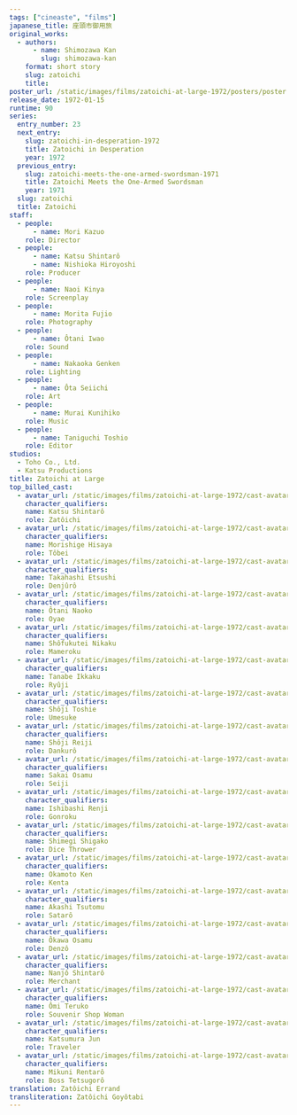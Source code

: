 ```yaml
---
tags: ["cineaste", "films"]
japanese_title: 座頭市御用旅
original_works:
  - authors:
      - name: Shimozawa Kan
        slug: shimozawa-kan
    format: short story
    slug: zatoichi
    title:
poster_url: /static/images/films/zatoichi-at-large-1972/posters/poster.jpg
release_date: 1972-01-15
runtime: 90
series:
  entry_number: 23
  next_entry:
    slug: zatoichi-in-desperation-1972
    title: Zatoichi in Desperation
    year: 1972
  previous_entry:
    slug: zatoichi-meets-the-one-armed-swordsman-1971
    title: Zatoichi Meets the One-Armed Swordsman
    year: 1971
  slug: zatoichi
  title: Zatoichi
staff:
  - people:
      - name: Mori Kazuo
    role: Director
  - people:
      - name: Katsu Shintarô
      - name: Nishioka Hiroyoshi
    role: Producer
  - people:
      - name: Naoi Kinya
    role: Screenplay
  - people:
      - name: Morita Fujio
    role: Photography
  - people:
      - name: Ôtani Iwao
    role: Sound
  - people:
      - name: Nakaoka Genken
    role: Lighting
  - people:
      - name: Ôta Seiichi
    role: Art
  - people:
      - name: Murai Kunihiko
    role: Music
  - people:
      - name: Taniguchi Toshio
    role: Editor
studios:
  - Toho Co., Ltd.
  - Katsu Productions
title: Zatoichi at Large
top_billed_cast:
  - avatar_url: /static/images/films/zatoichi-at-large-1972/cast-avatars/shintaro-katsu-0.jpg
    character_qualifiers:
    name: Katsu Shintarô
    role: Zatôichi
  - avatar_url: /static/images/films/zatoichi-at-large-1972/cast-avatars/hisaya-morishige-0.jpg
    character_qualifiers:
    name: Morishige Hisaya
    role: Tôbei
  - avatar_url: /static/images/films/zatoichi-at-large-1972/cast-avatars/etsushi-takahashi-0.jpg
    character_qualifiers:
    name: Takahashi Etsushi
    role: Denjûrô
  - avatar_url: /static/images/films/zatoichi-at-large-1972/cast-avatars/naoko-otani-0.jpg
    character_qualifiers:
    name: Ôtani Naoko
    role: Oyae
  - avatar_url: /static/images/films/zatoichi-at-large-1972/cast-avatars/nikaku-shofukutei-0.jpg
    character_qualifiers:
    name: Shôfukutei Nikaku
    role: Mameroku
  - avatar_url: /static/images/films/zatoichi-at-large-1972/cast-avatars/ikkaku-tanabe-0.jpg
    character_qualifiers:
    name: Tanabe Ikkaku
    role: Ryûji
  - avatar_url: /static/images/films/zatoichi-at-large-1972/cast-avatars/toshie-shoji-0.jpg
    character_qualifiers:
    name: Shôji Toshie
    role: Umesuke
  - avatar_url: /static/images/films/zatoichi-at-large-1972/cast-avatars/reiji-shoji-0.jpg
    character_qualifiers:
    name: Shôji Reiji
    role: Dankurô
  - avatar_url: /static/images/films/zatoichi-at-large-1972/cast-avatars/osamu-sakai-0.jpg
    character_qualifiers:
    name: Sakai Osamu
    role: Seiji
  - avatar_url: /static/images/films/zatoichi-at-large-1972/cast-avatars/renji-ishibashi-0.jpg
    character_qualifiers:
    name: Ishibashi Renji
    role: Gonroku
  - avatar_url: /static/images/films/zatoichi-at-large-1972/cast-avatars/shigako-shimegi-0.jpg
    character_qualifiers:
    name: Shimegi Shigako
    role: Dice Thrower
  - avatar_url: /static/images/films/zatoichi-at-large-1972/cast-avatars/ken-okamoto-0.jpg
    character_qualifiers:
    name: Okamoto Ken
    role: Kenta
  - avatar_url: /static/images/films/zatoichi-at-large-1972/cast-avatars/tsutomu-akashi-0.jpg
    character_qualifiers:
    name: Akashi Tsutomu
    role: Satarô
  - avatar_url: /static/images/films/zatoichi-at-large-1972/cast-avatars/osamu-okawa-0.jpg
    character_qualifiers:
    name: Ôkawa Osamu
    role: Denzô
  - avatar_url: /static/images/films/zatoichi-at-large-1972/cast-avatars/shintaro-nanjo-0.jpg
    character_qualifiers:
    name: Nanjô Shintarô
    role: Merchant
  - avatar_url: /static/images/films/zatoichi-at-large-1972/cast-avatars/teruko-omi-0.jpg
    character_qualifiers:
    name: Ômi Teruko
    role: Souvenir Shop Woman
  - avatar_url: /static/images/films/zatoichi-at-large-1972/cast-avatars/jun-katsumura-0.jpg
    character_qualifiers:
    name: Katsumura Jun
    role: Traveler
  - avatar_url: /static/images/films/zatoichi-at-large-1972/cast-avatars/rentaro-mikuni-0.jpg
    character_qualifiers:
    name: Mikuni Rentarô
    role: Boss Tetsugorô
translation: Zatôichi Errand
transliteration: Zatôichi Goyôtabi
---
```

